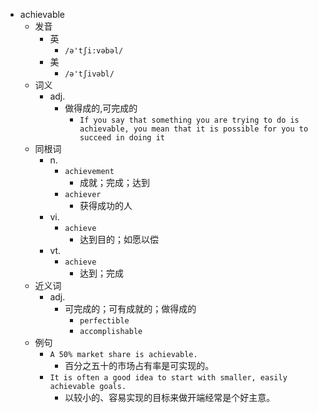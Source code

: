 - achievable
  - 发音
    - 英
      - `/ə'tʃi:vəbəl/`
    - 美
      - `/ə'tʃivəbl/`
  - 词义
    - adj.
      - 做得成的,可完成的
        - `If you say that something you are trying to do is achievable, you mean that it is possible for you to succeed in doing it`
  - 同根词
    - n.
      - `achievement`
        - 成就；完成；达到
      - `achiever`
        - 获得成功的人
    - vi.
      - `achieve`
        - 达到目的；如愿以偿
    - vt.
      - `achieve`
        - 达到；完成
  - 近义词
    - adj.
      - 可完成的；可有成就的；做得成的
        - `perfectible`
        - `accomplishable`
  - 例句
    - `A 50% market share is achievable.`
      - 百分之五十的市场占有率是可实现的。
    - `It is often a good idea to start with smaller, easily achievable goals.`
      - 以较小的、容易实现的目标来做开端经常是个好主意。

